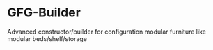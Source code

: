 # GFG-Builder
Advanced constructor/builder for configuration modular furniture like modular beds/shelf/storage
